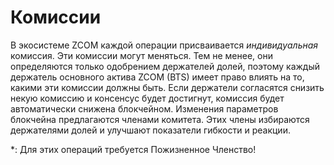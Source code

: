 # Комиссии

В экосистеме ZCOM каждой операции присваивается *индивидуальная* комиссия. Эти комиссии могут меняться. Тем не менее, они определяются только одобрением держателей долей, поэтому каждый держатель основного актива ZCOM (BTS) имеет право влиять на то, какими эти комиссии должны быть. Если держатели согласятся снизить некую комиссию и консенсус будет достигнут, комиссия будет автоматически снижена блокчейном. Изменения параметров блокчейна предлагаются членами комитета. Этих члены избираются держателями долей и улучшают показатели гибкости и реакции.

\*: Для этих операций требуется Пожизненное Членство!